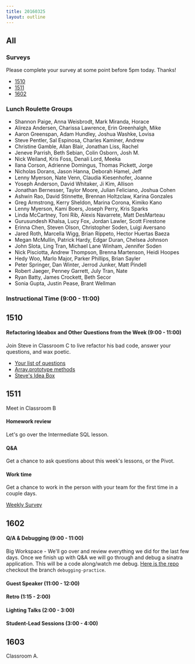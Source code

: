 ```yaml
---
title: 20160325
layout: outline
---
```


## All

### Surveys

Please complete your survey at some point before 5pm today. Thanks!

* [1510](https://docs.google.com/a/casimircreative.com/forms/d/1Rti8v123wjyPjYSv62N4ZjOp9wKxYCjwg98RS80hrtU/viewform)
* [1511](https://docs.google.com/forms/d/1g5r_woqzR1QrU0pWozcPlOJGeNeIzwWVzUYo23xbrRE/viewform)
* [1602]()

### Lunch Roulette Groups
* Shannon Paige, Anna Weisbrodt, Mark Miranda, Horace
* Alireza Andersen, Charissa Lawrence, Erin Greenhalgh, Mike
* Aaron Greenspan, Adam Hundley, Joshua Washke, Lovisa
* Steve Pentler, Sal Espinosa, Charles Kaminer, Andrew
* Christine Gamble, Allan Blair, Jonathan Liss, Rachel
* Jeneve Parrish, Beth Sebian, Colin Osborn, Josh M.
* Nick Weiland, Kris Foss, Denali Lord, Meeka
* Ilana Corson, Adrienne Domingus, Thomas Pickett, Jorge
* Nicholas Dorans, Jason Hanna, Deborah Hamel, Jeff
* Lenny Myerson, Nate Venn, Claudia Kiesenhofer, Joanne
* Yoseph Anderson, David Whitaker, Ji Kim, Allison
* Jonathan Bernesser, Taylor Moore, Julian Feliciano, Joshua Cohen
* Ashwin Rao, David Stinnette, Brennan Holtzclaw, Karina Gonzales
* Greg Armstrong, Kerry Sheldon, Marina Corona, Kimiko Kano
* Lenny Myerson, Kami Boers, Joseph Perry, Kris Sparks
* Linda McCartney, Toni Rib, Alexis Navarrete, Matt DesMarteau
* Gurusundesh Khalsa, Lucy Fox, Jordan Lawler, Scott Firestone
* Erinna Chen, Steven Olson, Christopher Soden, Luigi Aversano
* Jared Roth, Marcella Wigg, Brian Rippeto, Hector Huertas Baeza
* Megan McMullin, Patrick Hardy, Edgar Duran, Chelsea Johnson
* John Slota, Ling Tran, Michael Lane Winham, Jennifer Soden
* Nick Pisciotta, Andrew Thompson, Brenna Martenson, Heidi Hoopes
* Hedy Woo, Marlo Major, Parker Phillips, Brian Sayler
* Peter Springer, Dan Winter, Jerrod Junker, Matt Pindell
* Robert Jaeger, Penney Garrett, July Tran, Nate
* Ryan Batty, James Crockett, Beth Secor
* Sonia Gupta, Justin Pease, Brant Wellman

### Instructional Time (9:00 - 11:00)

## 1510

#### Refactoring Ideabox and Other Questions from the Week (9:00 - 11:00)

Join Steve in Classroom C to live refactor his bad code, answer your questions, and wax poetic.

- [Your list of questions](https://gist.github.com/rrgayhart/6863cd83ca38686ec4fc)
- [Array.prototype methods](https://github.com/mdn/advanced-js-fundamentals-ck/tree/gh-pages/tutorials/01-array-prototype-methods)
- [Steve's Idea Box](https://github.com/stevekinney/idea-box)

## 1511

Meet in Classroom B

#### Homework review
Let's go over the Intermediate SQL lesson.

#### Q&A
Get a chance to ask questions about this week's lessons, or the Pivot.

#### Work time
Get a chance to work in the person with your team for the first time in a couple days.

[Weekly Survey](https://docs.google.com/forms/d/1g5r_woqzR1QrU0pWozcPlOJGeNeIzwWVzUYo23xbrRE/viewform)

## 1602

#### Q/A & Debugging (9:00 - 11:00)

Big Workspace -  We'll go over and review everything we did for the last few days. Once we finish up with Q&A we will go through and debug a sinatra application. This will be a code along/watch me debug. [Here is the repo](git@github.com:rwarbelow/1511_task_manager.git) checkout the branch `debugging-practice`.

#### Guest Speaker (11:00 - 12:00)

#### Retro (1:15 - 2:00)

#### Lighting Talks (2:00 - 3:00)

#### Student-Lead Sessions (3:00 - 4:00)


## 1603

Classroom A.

